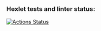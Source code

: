 ### Hexlet tests and linter status:
[![Actions Status](https://github.com/gh0stman447/frontend-testing-react-project-67/actions/workflows/hexlet-check.yml/badge.svg)](https://github.com/gh0stman447/frontend-testing-react-project-67/actions)